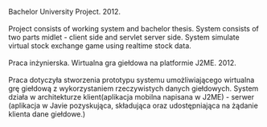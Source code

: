 Bachelor University Project. 2012.<br><br>
Project consists of working system and bachelor thesis. System consists of two parts midlet - client side and servlet server side. System simulate virtual stock exchange game using realtime stock data.<br><br>
Praca inżynierska. Wirtualna gra giełdowa na platformie J2ME. 2012.<br><br>
Praca dotyczyła stworzenia prototypu systemu umożliwiającego wirtualna grę giełdową z wykorzystaniem rzeczywistych danych giełdowych. System działa w architekturze klient(aplikacja mobilna napisana w J2ME) - serwer (aplikacja w Javie pozyskująca, składująca oraz udostępniająca na żądanie klienta dane giełdowe.)<br><br>
